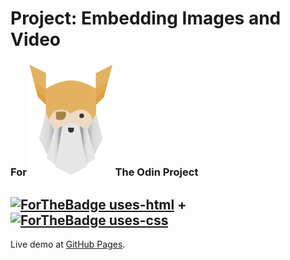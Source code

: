 # Project: Embedding Images and Video
### For  ![Alt text](./odin-logo.svg?raw=true "Title") The Odin Project
## [![ForTheBadge uses-html](http://ForTheBadge.com/images/badges/uses-html.svg&style=plastic)](http://ForTheBadge.com) + [![ForTheBadge uses-css](http://ForTheBadge.com/images/badges/uses-css.svg)](http://ForTheBadge.com)

Live demo at [GitHub Pages](https://nijepa.github.io/embedding-images-and-video/).
